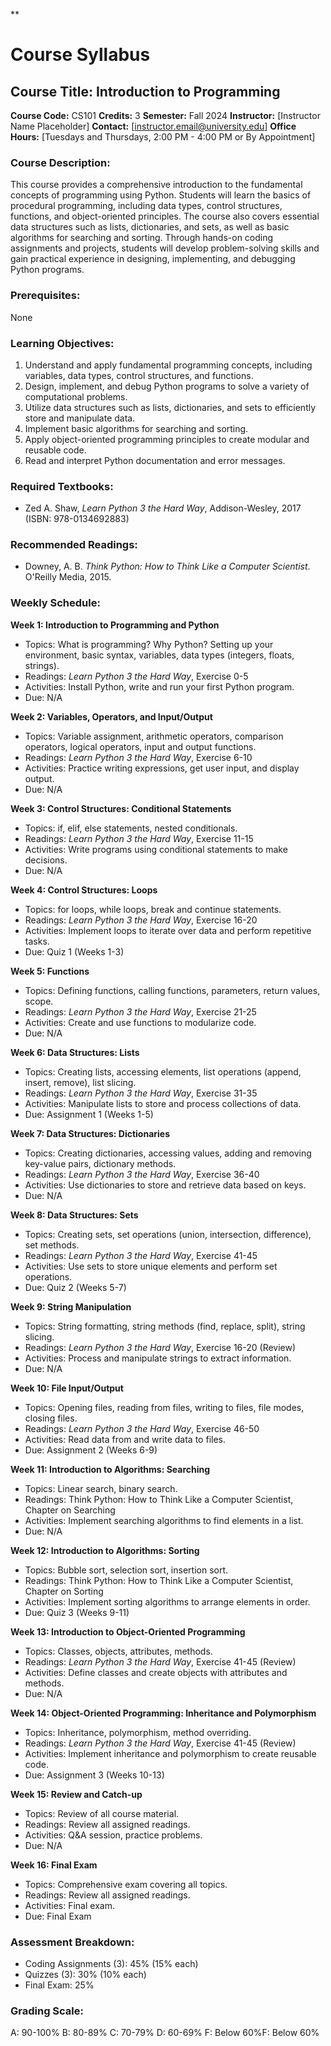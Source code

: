 **
# Course Syllabus
## Course Title: Introduction to Programming
**Course Code:** CS101
**Credits:** 3
**Semester:** Fall 2024
**Instructor:** [Instructor Name Placeholder]
**Contact:** [instructor.email@university.edu]
**Office Hours:** [Tuesdays and Thursdays, 2:00 PM - 4:00 PM or By Appointment]

### Course Description:
This course provides a comprehensive introduction to the fundamental concepts of programming using Python. Students will learn the basics of procedural programming, including data types, control structures, functions, and object-oriented principles. The course also covers essential data structures such as lists, dictionaries, and sets, as well as basic algorithms for searching and sorting. Through hands-on coding assignments and projects, students will develop problem-solving skills and gain practical experience in designing, implementing, and debugging Python programs.

### Prerequisites:
None

### Learning Objectives:
1.  Understand and apply fundamental programming concepts, including variables, data types, control structures, and functions.
2.  Design, implement, and debug Python programs to solve a variety of computational problems.
3.  Utilize data structures such as lists, dictionaries, and sets to efficiently store and manipulate data.
4.  Implement basic algorithms for searching and sorting.
5.  Apply object-oriented programming principles to create modular and reusable code.
6.  Read and interpret Python documentation and error messages.

### Required Textbooks:
- Zed A. Shaw, *Learn Python 3 the Hard Way*, Addison-Wesley, 2017 (ISBN: 978-0134692883)

### Recommended Readings:
- Downey, A. B. *Think Python: How to Think Like a Computer Scientist*. O'Reilly Media, 2015.

### Weekly Schedule:
**Week 1: Introduction to Programming and Python**
- Topics: What is programming? Why Python? Setting up your environment, basic syntax, variables, data types (integers, floats, strings).
- Readings: *Learn Python 3 the Hard Way*, Exercise 0-5
- Activities: Install Python, write and run your first Python program.
- Due: N/A

**Week 2: Variables, Operators, and Input/Output**
- Topics: Variable assignment, arithmetic operators, comparison operators, logical operators, input and output functions.
- Readings: *Learn Python 3 the Hard Way*, Exercise 6-10
- Activities: Practice writing expressions, get user input, and display output.
- Due: N/A

**Week 3: Control Structures: Conditional Statements**
- Topics: if, elif, else statements, nested conditionals.
- Readings: *Learn Python 3 the Hard Way*, Exercise 11-15
- Activities: Write programs using conditional statements to make decisions.
- Due: N/A

**Week 4: Control Structures: Loops**
- Topics: for loops, while loops, break and continue statements.
- Readings: *Learn Python 3 the Hard Way*, Exercise 16-20
- Activities: Implement loops to iterate over data and perform repetitive tasks.
- Due: Quiz 1 (Weeks 1-3)

**Week 5: Functions**
- Topics: Defining functions, calling functions, parameters, return values, scope.
- Readings: *Learn Python 3 the Hard Way*, Exercise 21-25
- Activities: Create and use functions to modularize code.
- Due: N/A

**Week 6: Data Structures: Lists**
- Topics: Creating lists, accessing elements, list operations (append, insert, remove), list slicing.
- Readings: *Learn Python 3 the Hard Way*, Exercise 31-35
- Activities: Manipulate lists to store and process collections of data.
- Due: Assignment 1 (Weeks 1-5)

**Week 7: Data Structures: Dictionaries**
- Topics: Creating dictionaries, accessing values, adding and removing key-value pairs, dictionary methods.
- Readings: *Learn Python 3 the Hard Way*, Exercise 36-40
- Activities: Use dictionaries to store and retrieve data based on keys.
- Due: N/A

**Week 8: Data Structures: Sets**
- Topics: Creating sets, set operations (union, intersection, difference), set methods.
- Readings: *Learn Python 3 the Hard Way*, Exercise 41-45
- Activities: Use sets to store unique elements and perform set operations.
- Due: Quiz 2 (Weeks 5-7)

**Week 9: String Manipulation**
- Topics: String formatting, string methods (find, replace, split), string slicing.
- Readings: *Learn Python 3 the Hard Way*, Exercise 16-20 (Review)
- Activities: Process and manipulate strings to extract information.
- Due: N/A

**Week 10: File Input/Output**
- Topics: Opening files, reading from files, writing to files, file modes, closing files.
- Readings: *Learn Python 3 the Hard Way*, Exercise 46-50
- Activities: Read data from and write data to files.
- Due: Assignment 2 (Weeks 6-9)

**Week 11: Introduction to Algorithms: Searching**
- Topics: Linear search, binary search.
- Readings: Think Python: How to Think Like a Computer Scientist, Chapter on Searching
- Activities: Implement searching algorithms to find elements in a list.
- Due: N/A

**Week 12: Introduction to Algorithms: Sorting**
- Topics: Bubble sort, selection sort, insertion sort.
- Readings: Think Python: How to Think Like a Computer Scientist, Chapter on Sorting
- Activities: Implement sorting algorithms to arrange elements in order.
- Due: Quiz 3 (Weeks 9-11)

**Week 13: Introduction to Object-Oriented Programming**
- Topics: Classes, objects, attributes, methods.
- Readings: *Learn Python 3 the Hard Way*, Exercise 41-45 (Review)
- Activities: Define classes and create objects with attributes and methods.
- Due: N/A

**Week 14: Object-Oriented Programming: Inheritance and Polymorphism**
- Topics: Inheritance, polymorphism, method overriding.
- Readings: *Learn Python 3 the Hard Way*, Exercise 41-45 (Review)
- Activities: Implement inheritance and polymorphism to create reusable code.
- Due: Assignment 3 (Weeks 10-13)

**Week 15: Review and Catch-up**
- Topics: Review of all course material.
- Readings: Review all assigned readings.
- Activities: Q&A session, practice problems.
- Due: N/A

**Week 16: Final Exam**
- Topics: Comprehensive exam covering all topics.
- Readings: Review all assigned readings.
- Activities: Final exam.
- Due: Final Exam

### Assessment Breakdown:
*   Coding Assignments (3): 45% (15% each)
*   Quizzes (3): 30% (10% each)
*   Final Exam: 25%

### Grading Scale:
A: 90-100%
B: 80-89%
C: 70-79%
D: 60-69%
F: Below 60%F: Below 60%